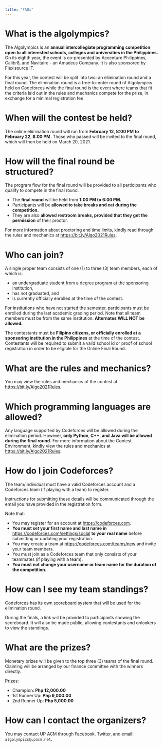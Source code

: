 ```yaml
---
title: "FAQs"
---
```

# What is the algolympics?
The Algolympics is an **annual intercollegiate programming competition open to all interested schools, colleges and universities in the Philippines.** On its eighth year, the event is co-presented by Accenture Philippines, Calibr8, and Navitaire - an Amadeus Company. It is also sponsored by Flexisource IT.

For this year, the contest will be split into two: an elimination round and a final round. The elimination round is a free-to-enter round of Algolympics held on Codeforces while the final round is the event where teams that fit the criteria laid out in the rules and mechanics compete for the prize, in exchange for a minimal registration fee.

# When will the contest be held?

The online elimination round will run from **February 12, 8:00 PM to February 22, 8:00 PM.** Those who passed will be invited to the final round, which will then be held on March 20, 2021.

# How will the final round be structured?

The program flow for the final round will be provided to all participants who qualify to compete in the final round.

- The **final round** will be held from **1:00 PM to 6:00 PM.**
- Participants will be **allowed to take breaks and eat during the competition.**
- They are also **allowed restroom breaks, provided that they get the permission** of their proctor.

For more information about proctoring and time limits, kindly read through the rules and mechanics at https://bit.ly/Algo2021Rules.

# Who can join?

A single proper team consists of one (1) to three (3) team members, each of which is: 

- an undergraduate student from a degree program at the sponsoring institution,
- has not graduated, and
- is currently officially enrolled at the time of the contest.

For institutions who have not started the semester, participants must be enrolled during the last academic grading period. Note that all team members must be from the same institution. **Alternates WILL NOT be allowed.**

The contestants must be **Filipino citizens, or officially enrolled at a sponsoring institution in the Philippines** at the time of the contest. Contestants will be required to submit a valid school id or proof of school registration in order to be eligible for the Online Final Round.

# What are the rules and mechanics?

You may view the rules and mechanics of the contest at https://bit.ly/Algo2021Rules.

# Which programming languages are allowed?

Any language supported by Codeforces will be allowed during the elimination period. However, **only Python, C++, and Java will be allowed during the final round.** For more information about the Contest Environment, kindly view the rules and mechanics at https://bit.ly/Algo2021Rules.

# How do I join Codeforces?

The team/individual must have a valid Codeforces account and a Codeforces team (if playing with a team) to register.

Instructions for submitting these details will be communicated through the email you have provided in the registration form.

Note that:

- You may register for an account at https://codeforces.com.
- **You must set your first name and last name in** https://codeforces.com/settings/social **to your real name** before submitting or updating your registration.
- You may create a team at https://codeforces.com/teams/new and invite your team members.
- You must join as a Codeforces team that only consists of your teammates (if playing with a team).
- **You must not change your username or team name for the duration of the competition.**

# How can I see my team standings?

Codeforces has its own scoreboard system that will be used for the elimination round.

During the finals, a link will be provided to participants showing the scoreboard. It will also be made public, allowing contestants and onlookers to view the standings.

# What are the prizes?

Monetary prizes will be given to the top three (3) teams of the final round. Claiming will be arranged by our finance committee with the winners directly.

Prizes:
- Champion: **Php 12,000.00**
- 1st Runner Up: **Php 9,000.00**
- 2nd Runner Up: **Php 5,000.00**

# How can I contact the organizers?

You may contact UP ACM through [Facebook](fb.com/upacm), [Twitter](twitter.com/upacm), and email: `algolympics@upacm.net`.